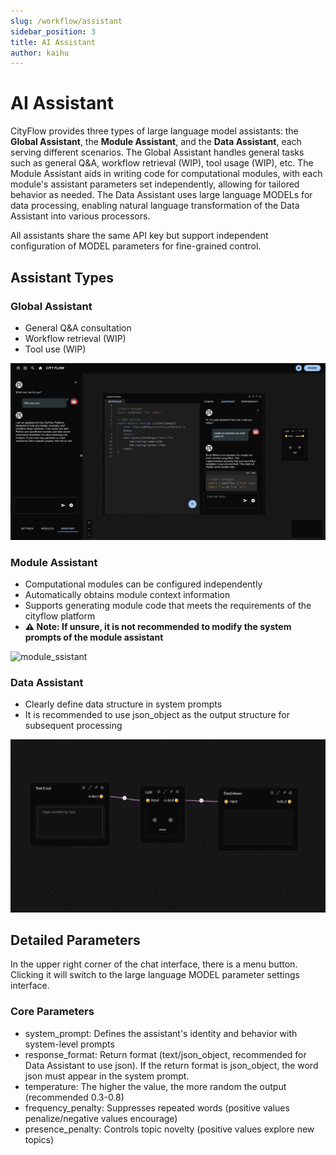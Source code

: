```yaml
---
slug: /workflow/assistant
sidebar_position: 3
title: AI Assistant
author: kaihu
---
```


# AI Assistant

CityFlow provides three types of large language model assistants: the **Global Assistant**, the **Module Assistant**, and the **Data Assistant**, each serving different scenarios. The Global Assistant handles general tasks such as general Q&A, workflow retrieval (WIP), tool usage (WIP), etc. The Module Assistant aids in writing code for computational modules, with each module's assistant parameters set independently, allowing for tailored behavior as needed. The Data Assistant uses large language MODELs for data processing, enabling natural language transformation of the Data Assistant into various processors.

All assistants share the same API key but support independent configuration of MODEL parameters for fine-grained control.

## Assistant Types

### Global Assistant

- General Q&A consultation
- Workflow retrieval (WIP)
- Tool use (WIP)

![assistants](assets/llm_assistants.png)

### Module Assistant

- Computational modules can be configured independently
- Automatically obtains module context information
- Supports generating module code that meets the requirements of the cityflow platform
- **⚠️ Note: If unsure, it is not recommended to modify the system prompts of the module assistant**

![module_ssistant](assets/module_assistant.gif)

### Data Assistant

- Clearly define data structure in system prompts
- It is recommended to use json_object as the output structure for subsequent processing

![data_ssistant](assets/data_assistant.gif)

## Detailed Parameters

In the upper right corner of the chat interface, there is a menu button. Clicking it will switch to the large language MODEL parameter settings interface.

### Core Parameters

- system_prompt: Defines the assistant's identity and behavior with system-level prompts
- response_format: Return format (text/json_object, recommended for Data Assistant to use json). If the return format is json_object, the word json must appear in the system prompt.
- temperature: The higher the value, the more random the output (recommended 0.3-0.8)
- frequency_penalty: Suppresses repeated words (positive values penalize/negative values encourage)
- presence_penalty: Controls topic novelty (positive values explore new topics)